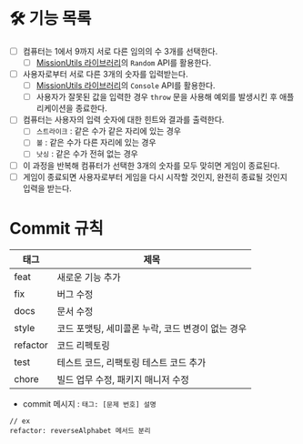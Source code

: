 # 🛠️ 기능 목록

- [ ] 컴퓨터는 1에서 9까지 서로 다른 임의의 수 3개를 선택한다.
  - [ ] [MissionUtils 라이브러리](https://github.com/woowacourse-projects/javascript-mission-utils#mission-utils)의 `Random` API를 활용한다.
- [ ] 사용자로부터 서로 다른 3개의 숫자를 입력받는다.
  - [ ] [MissionUtils 라이브러리](https://github.com/woowacourse-projects/javascript-mission-utils#mission-utils)의 `Console` API를 활용한다.
  - [ ] 사용자가 잘못된 값을 입력한 경우 `throw` 문을 사용해 예외를 발생시킨 후 애플리케이션을 종료한다.
- [ ] 컴퓨터는 사용자의 입력 숫자에 대한 힌트와 결과를 출력한다.
  - [ ] `스트라이크` : 같은 수가 같은 자리에 있는 경우
  - [ ] `볼` : 같은 수가 다른 자리에 있는 경우
  - [ ] `낫싱` : 같은 수가 전혀 없는 경우
- [ ] 이 과정을 반복해 컴퓨터가 선택한 3개의 숫자를 모두 맞히면 게임이 종료된다.
- [ ] 게임이 종료되면 사용자로부터 게임을 다시 시작할 것인지, 완전히 종료될 것인지 입력을 받는다.

# Commit 규칙

| 태그     | 제목                                              |
| -------- | ------------------------------------------------- |
| feat     | 새로운 기능 추가                                  |
| fix      | 버그 수정                                         |
| docs     | 문서 수정                                         |
| style    | 코드 포맷팅, 세미콜론 누락, 코드 변경이 없는 경우 |
| refactor | 코드 리펙토링                                     |
| test     | 테스트 코드, 리팩토링 테스트 코드 추가            |
| chore    | 빌드 업무 수정, 패키지 매니저 수정                |

- commit 메시지 : `태그: [문제 번호] 설명`

```
// ex
refactor: reverseAlphabet 메서드 분리
```
